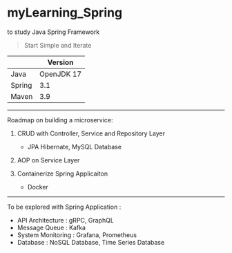 # myLearning_Spring
to study Java Spring Framework
> Start Simple and Iterate

|  | Version |
| ----------- | ----------- |
| Java | OpenJDK 17 |
| Spring | 3.1 |
| Maven | 3.9 |
---
Roadmap on building a microservice: 
1. CRUD with Controller, Service and Repository Layer
    - JPA Hibernate, MySQL Database
  
2. AOP on Service Layer

3. Containerize Spring Applicaiton
    - Docker
---
 To be explored with Spring Application :
 - API Architecture : gRPC, GraphQL
 - Message Queue : Kafka
 - System Monitoring : Grafana, Prometheus
 - Database : NoSQL Database, Time Series Database
